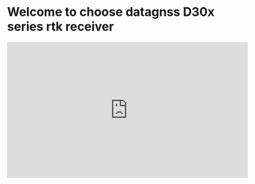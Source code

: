 # Welcome to choose datagnss D30x series rtk receiver

<div style="text-align:left;">
<iframe width="560" height="315" src="https://www.youtube.com/embed/jEXHH_vzg2o" frameborder="0" allow="accelerometer; autoplay; encrypted-media; gyroscope" allowfullscreen></iframe>
</div>